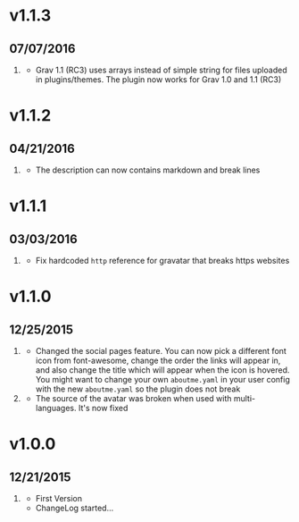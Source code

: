 # v1.1.3
## 07/07/2016

1. [](#improved)
    * Grav 1.1 (RC3) uses arrays instead of simple string for files uploaded in plugins/themes. The plugin now works for Grav 1.0 and 1.1 (RC3)

# v1.1.2
## 04/21/2016

1. [](#improved)
    * The description can now contains markdown and break lines

# v1.1.1
## 03/03/2016

1. [](#bugfix)
    * Fix hardcoded `http` reference for gravatar that breaks https websites

# v1.1.0
## 12/25/2015

1. [](#improved)
    * Changed the social pages feature. You can now pick a different font icon from font-awesome, change the order the links will appear in, and also change the title which will appear when the icon is hovered. You might want to change your own `aboutme.yaml` in your user config with the new `aboutme.yaml` so the plugin does not break
2. [](#bugfix)
    * The source of the avatar was broken when used with multi-languages. It's now fixed

# v1.0.0
## 12/21/2015

1. [](#new)
    * First Version
    * ChangeLog started...
